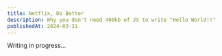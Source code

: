 ```yaml
---
title: Netflix, Do Better
description: Why you don't need 400kb of JS to write "Hello World!!"
publishedAt: 2024-03-31
---
```


Writing in progress...